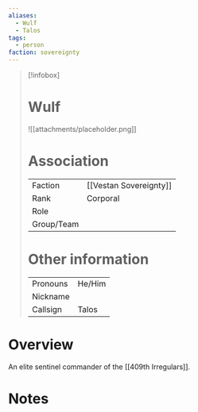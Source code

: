 ```yaml
---
aliases: 
  - Wulf
  - Talos
tags: 
  - person
faction: sovereignty
---
```


> [!infobox] 
> # Wulf
> ![[attachments/placeholder.png]]
> # Association
> | | |
> | ---- | ---- |
> | Faction | [[Vestan Sovereignty]]  |
> | Rank | Corporal |
> | Role |  |
> | Group/Team | |
> # Other information
> | | | 
> | - | - |
> | Pronouns | He/Him |
> | Nickname | |
> | Callsign | Talos | 

# Overview
An elite sentinel commander of the [[409th Irregulars]].

# Notes

